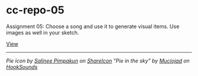 # cc-repo-05
Assignment 05: Choose a song and use it to generate visual items. Use images as well in your sketch.

[View](https://luferrari.github.io/cc-repo-05/)

* * *

*Pie icon by [Salinee Pimpakun](https://www.behance.net/iamaomam) on [ShareIcon](https://www.shareicon.net/baker-pie-food-dessert-bakery-885115)*
*"Pie in the sky" by [Muciojad](https://soundcloud.com/muciojad) on [HookSounds](https://www.hooksounds.com/)*
